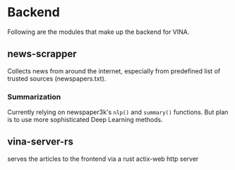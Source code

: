 # Backend
Following are the modules that make up the backend for VINA.

## news-scrapper
Collects news from around the internet, especially from predefined list of trusted sources (newspapers.txt).

### Summarization
Currently relying on newspaper3k's `nlp()` and `summary()` functions. But plan is to use more sophisticated Deep Learning methods.

## vina-server-rs
serves the articles to the frontend via a rust actix-web http server
